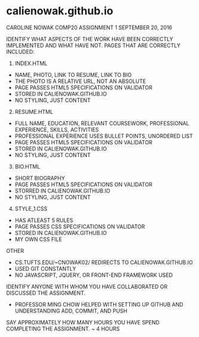 # calienowak.github.io
CAROLINE NOWAK
COMP20
ASSIGNMENT 1
SEPTEMBER 20, 2016

IDENTIFY WHAT ASPECTS OF THE WORK HAVE BEEN CORRECTLY IMPLEMENTED AND WHAT HAVE NOT.
PAGES THAT ARE CORRECTLY INCLUDED:
1. INDEX.HTML
 - NAME, PHOTO, LINK TO RESUME, LINK TO BIO
 - THE PHOTO IS A RELATIVE URL, NOT AN ABSOLUTE
 - PAGE PASSES HTML5 SPECIFICATIONS ON VALIDATOR
 - STORED IN CALIENOWAK.GITHUB.IO
 - NO STYLING, JUST CONTENT
2. RESUME.HTML
 - FULL NAME, EDUCATION, RELEVANT COURSEWORK, PROFESSIONAL EXPERIENCE, SKILLS, ACTIVITIES
 - PROFESSIONAL EXPERIENCE USES BULLET POINTS, UNORDERED LIST
 - PAGE PASSES HTML5 SPECIFICATIONS ON VALIDATOR
 - STORED IN CALIENOWAK.GITHUB.IO
 - NO STYLING, JUST CONTENT
3. BIO.HTML
 - SHORT BIOGRAPHY
 - PAGE PASSES HTML5 SPECIFICATIONS ON VALIDATOR
 - STORRED IN CALIENOWAK.GITHUB.IO
 - NO STYLING, JUST CONTENT
4. STYLE_1.CSS
 - HAS ATLEAST 5 RULES
 - PAGE PASSES CSS SPECIFICATIONS ON VALIDATOR
 - STORED IN CALIENOWAK.GITHUB.IO
 - MY OWN CSS FILE
 
 OTHER
  - CS.TUFTS.EDU/~CNOWAK02/ REDIRECTS TO CALIENOWAK.GITHUB.IO
  - USED GIT CONSTANTLY 
  - NO JAVASCRIPT, JQUERY, OR FRONT-END FRAMEWORK USED

IDENTIFY ANYONE WITH WHOM YOU HAVE COLLABORATED OR DISCUSSED THE ASSIGNMENT.
 - PROFESSOR MING CHOW HELPED WITH SETTING UP GITHUB AND UNDERSTANDING ADD, COMMIT, AND PUSH

SAY APPROXIMATELY HOW MANY HOURS YOU HAVE SPEND COMPLETING THE ASSIGNMENT.
 ~ 4 HOURS
